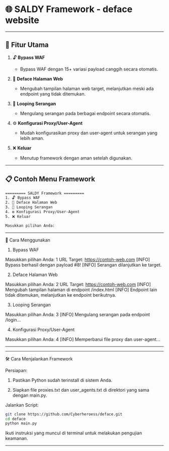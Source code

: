 # 🌐 **SALDY Framework** - deface website
---

## 🚀 **Fitur Utama**

1. 🔓 **Bypass WAF**  
   - Bypass WAF dengan 15+ variasi payload canggih secara otomatis.

2. 🎨 **Deface Halaman Web**  
   - Mengubah tampilan halaman web target, melanjutkan meski ada endpoint yang tidak ditemukan.

3. 🔁 **Looping Serangan**  
   - Mengulang serangan pada berbagai endpoint secara otomatis.

4. ⚙️ **Konfigurasi Proxy/User-Agent**  
   - Mudah konfigurasikan proxy dan user-agent untuk serangan yang lebih aman.

5. ❌ **Keluar**  
   - Menutup framework dengan aman setelah digunakan.

---

## 📋 **Contoh Menu Framework**

```bash
========= SALDY Framework =========
1. 🔓 Bypass WAF  
2. 🎨 Deface Halaman Web  
3. 🔁 Looping Serangan  
4. ⚙️ Konfigurasi Proxy/User-Agent  
5. ❌ Keluar  

Masukkan pilihan Anda:

```
---

📌 Cara Menggunakan

1. Bypass WAF

Masukkan pilihan Anda: 1
URL Target: https://contoh-web.com
[INFO] Bypass berhasil dengan payload #8!
[INFO] Serangan dilanjutkan ke target.

2. Deface Halaman Web

Masukkan pilihan Anda: 2
URL Target: https://contoh-web.com
[INFO] Mengubah tampilan halaman di endpoint /index.html
[INFO] Endpoint lain tidak ditemukan, melanjutkan ke endpoint berikutnya.

3. Looping Serangan

Masukkan pilihan Anda: 3
[INFO] Mengulang serangan pada endpoint /login...

4. Konfigurasi Proxy/User-Agent

Masukkan pilihan Anda: 4
[INFO] Memperbarui file proxy dan user-agent...


---
---

🛠️ Cara Menjalankan Framework

Persiapan:

1. Pastikan Python sudah terinstall di sistem Anda.


2. Siapkan file proxies.txt dan user_agents.txt di direktori yang sama dengan main.py.



Jalankan Script:
```bash
git clone https://github.com/Cyberheroess/deface.git
cd deface
python main.py
```
Ikuti instruksi yang muncul di terminal untuk melakukan pengujian keamanan.

---
